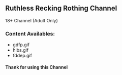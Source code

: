 ## Ruthless Recking Rothing Channel

18+ Channel (Adult Only)

### Content Availables:

- gdfp.gif
- hlbs.gif
- fddep.gif

#### Thank for using this Channel
